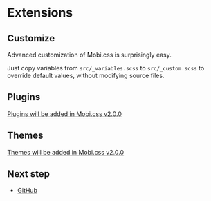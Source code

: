 # Extensions

## Customize

Advanced customization of Mobi.css is surprisingly easy.

Just copy variables from `src/_variables.scss` to `src/_custom.scss` to override default values, without modifying source files.

## Plugins

[Plugins will be added in Mobi.css v2.0.0](https://github.com/xcatliu/mobi.css/issues/39)

## Themes

[Themes will be added in Mobi.css v2.0.0](https://github.com/xcatliu/mobi.css/issues/39)

## Next step

- [GitHub](https://github.com/xcatliu/mobi.css)
